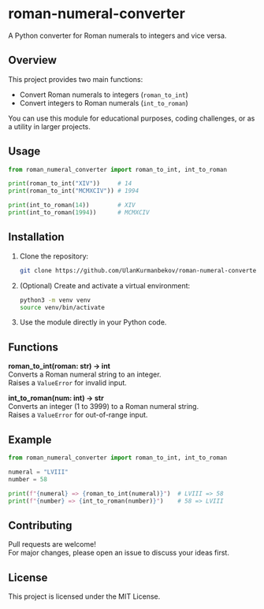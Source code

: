 # roman-numeral-converter

A Python converter for Roman numerals to integers and vice versa.

## Overview

This project provides two main functions:
- Convert Roman numerals to integers (`roman_to_int`)
- Convert integers to Roman numerals (`int_to_roman`)

You can use this module for educational purposes, coding challenges, or as a utility in larger projects.

## Usage

```python
from roman_numeral_converter import roman_to_int, int_to_roman

print(roman_to_int("XIV"))     # 14
print(roman_to_int("MCMXCIV")) # 1994

print(int_to_roman(14))        # XIV
print(int_to_roman(1994))      # MCMXCIV
```

## Installation

1. Clone the repository:

    ```bash
    git clone https://github.com/UlanKurmanbekov/roman-numeral-converter.git
    ```

2. (Optional) Create and activate a virtual environment:

    ```bash
    python3 -m venv venv
    source venv/bin/activate
    ```

3. Use the module directly in your Python code.

## Functions

**roman_to_int(roman: str) → int**  
Converts a Roman numeral string to an integer.  
Raises a `ValueError` for invalid input.

**int_to_roman(num: int) → str**  
Converts an integer (1 to 3999) to a Roman numeral string.  
Raises a `ValueError` for out-of-range input.

## Example

```python
from roman_numeral_converter import roman_to_int, int_to_roman

numeral = "LVIII"
number = 58

print(f"{numeral} => {roman_to_int(numeral)}")  # LVIII => 58
print(f"{number} => {int_to_roman(number)}")    # 58 => LVIII
```

## Contributing

Pull requests are welcome!  
For major changes, please open an issue to discuss your ideas first.

## License

This project is licensed under the MIT License.
